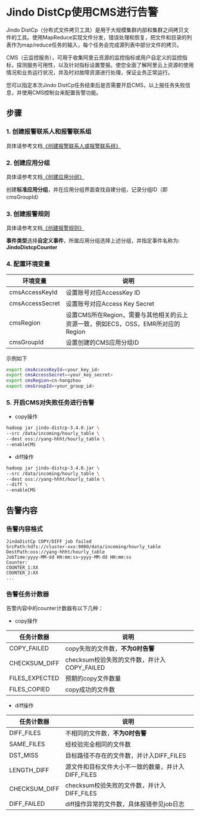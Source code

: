 # Jindo DistCp使用CMS进行告警

Jindo DistCp（分布式文件拷贝工具）是用于大规模集群内部和集群之间拷贝文件的工具。使用MapReduce实现文件分发，错误处理和恢复，把文件和目录的列表作为map/reduce任务的输入，每个任务会完成源列表中部分文件的拷贝。

CMS（云监控服务），可用于收集阿里云资源的监控指标或用户自定义的监控指标，探测服务可用性，以及针对指标设置警报。使您全面了解阿里云上资源的使用情况和业务运行状况，并及时对故障资源进行处理，保证业务正常运行。

您可以指定本次Jindo DistCp任务结束后是否需要开启CMS，以上报任务失败信息，并使用CMS控制台来配置告警功能。

## 步骤

### 1. 创建报警联系人和报警联系组

具体请参考文档[《创建报警联系人或报警联系组》](https://help.aliyun.com/document_detail/104004.html?spm=a2c4g.11186623.6.672.1a493b70h9Bgby)

### 2. 创建应用分组

具体请参考文档[《创建应用分组》](https://help.aliyun.com/document_detail/45243.html?spm=a2c4g.11186623.6.573.469f3142Ps85rh)

创建**标准应用分组**，并在应用分组界面查找自建分组，记录分组ID（即cmsGroupId）

### 3. 创建报警规则

具体请参考文档[《创建报警规则》](https://help.aliyun.com/document_detail/103171.html?spm=a2c4g.11186623.6.663.18f87d95abSz2u)

**事件类型**选择**自定义事件**，所属应用分组选择上述分组，并指定事件名称为: **JindoDistcpCounter**

### 4. 配置环境变量

| 环境变量 | 说明 |
| --- | --- |
| cmsAccessKeyId | 设置账号对应AccessKey ID |
| cmsAccessSecret | 设置账号对应Access Key Secret |
| cmsRegion | 设置CMS所在Region，需要与其他相关的云上资源一致，例如ECS，OSS，EMR所对应的Region |
| cmsGroupId | 设置创建的CMS应用分组ID |

示例如下

```bash
export cmsAccessKeyId=<your_key_id>
export cmsAccessSecret=<your_key_secret>
export cmsRegion=cn-hangzhou
export cmsGroupId=<your_group_id>
```

### 5. 开启CMS对失败任务进行告警

* copy操作

```bash
hadoop jar jindo-distcp-3.4.0.jar \
--src /data/incoming/hourly_table \
--dest oss://yang-hhht/hourly_table \
--enableCMS
```

* diff操作

```bash
hadoop jar jindo-distcp-3.4.0.jar \
--src /data/incoming/hourly_table \
--dest oss://yang-hhht/hourly_table \
--diff \
--enableCMS
```

## 告警内容

### 告警内容格式
```
JindoDistCp COPY/DIFF job failed
SrcPath:hdfs://cluster-xxx:9000/data/incoming/hourly_table
DestPath:oss://yang-hhht/hourly_table
JobTime:yyyy-MM-dd HH:mm:ss~yyyy-MM-dd HH:mm:ss
Counter:
COUNTER_1:XX
COUNTER_2:XX
...
```

### 告警任务计数器

告警内容中的counter计数器有以下几种：

* copy操作

| 任务计数器 | 说明 |
| --- | --- |
| COPY_FAILED | copy失败的文件数，**不为0时告警** |
| CHECKSUM_DIFF | checksum校验失败的文件数，并计入COPY_FAILED |
| FILES_EXPECTED | 预期的copy文件数量 |
| FILES_COPIED | copy成功的文件数 |

* diff操作

| 任务计数器 | 说明 |
| --- | --- |
| DIFF_FILES | 不相同的文件数，**不为0时告警** |
| SAME_FILES | 经校验完全相同的文件数 |
| DST_MISS | 目标路径不存在的文件数，并计入DIFF_FILES |
| LENGTH_DIFF | 源文件和目标文件大小不一致的数量，并计入DIFF_FILES |
| CHECKSUM_DIFF | checksum校验失败的文件数，并计入DIFF_FILES |
| DIFF_FAILED | diff操作异常的文件数，具体报错参见job日志 |